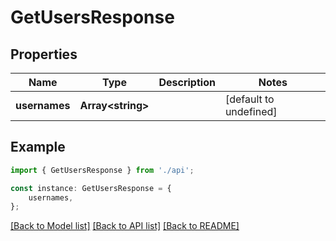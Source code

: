 # GetUsersResponse


## Properties

Name | Type | Description | Notes
------------ | ------------- | ------------- | -------------
**usernames** | **Array&lt;string&gt;** |  | [default to undefined]

## Example

```typescript
import { GetUsersResponse } from './api';

const instance: GetUsersResponse = {
    usernames,
};
```

[[Back to Model list]](../README.md#documentation-for-models) [[Back to API list]](../README.md#documentation-for-api-endpoints) [[Back to README]](../README.md)
